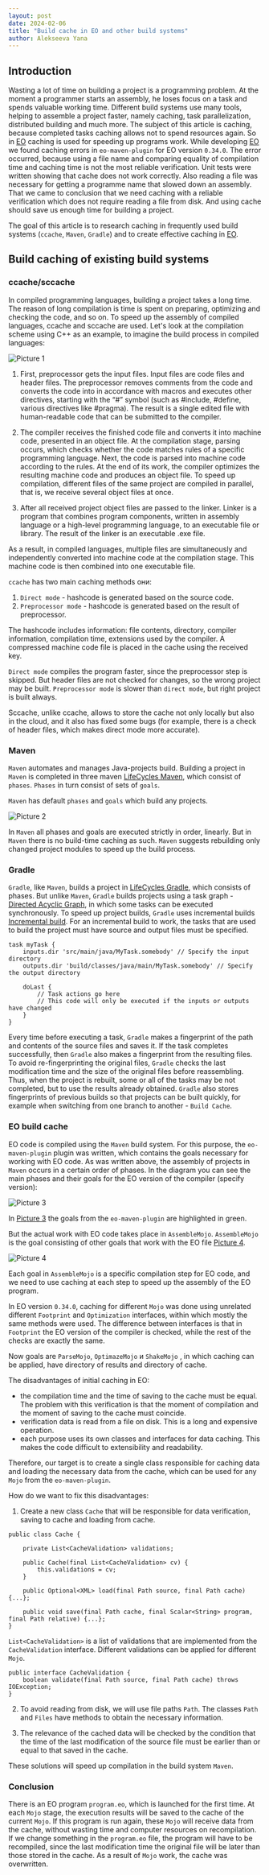```yaml
---
layout: post
date: 2024-02-06
title: "Build cache in EO and other build systems"
author: Alekseeva Yana
---
```



## Introduction
Wasting a lot of time on building a project is a programming problem. At the moment a programmer starts an
assembly, he loses focus on a task and spends valuable working time. Different build systems use many tools,
helping to assemble a project faster, namely caching, task parallelization, distributed building and much more.
The subject of this article is caching, because completed tasks caching allows not to spend resources again. 
So in [EO](https://github.com/objectionary/eo) caching is used for speeding up programs work.
While developing [EO](https://github.com/objectionary/eo) we found caching errors in `eo-maven-plugin`
for EO version `0.34.0`. The error occurred, because using a file name and comparing equality of
compilation time and caching time is not the most reliable verification. Unit tests were written showing that 
cache does not work correctly. Also reading a file was necessary for getting a programme name 
that slowed down an assembly. 
That we came to conclusion that we need caching with a reliable verification which does not require reading a file
from disk. And using cache should save us enough time for building a project.

The goal of this article is to research caching in frequently used build systems (`ccache`, `Maven`, `Gradle`)
and to create effective caching in [EO](https://github.com/objectionary/eo).

<!--more-->

## Build caching of existing build systems

### ccache/sccache
In compiled programming languages, building a project takes a long time.
The reason of long compilation is time is spent on preparing, optimizing and checking the code, and so on.
To speed up the assembly of compiled languages, ccache and sccache are used.
Let's look at the compilation scheme using C++ as an example,
to imagine the build process in compiled languages:

![Picture 1](/images/ccach.svg)

1) First, preprocessor gets the input files. Input files are code files and header files.
The preprocessor removes comments from the code and converts the code into in accordance
with macros and executes other directives, starting with the “#” symbol
(such as #include, #define, various directives like #pragma).
The result is a single edited file with human-readable code that can be submitted to the compiler.


2) The compiler receives the finished code file and converts it into machine code, presented in an object file.
At the compilation stage, parsing occurs, which checks whether the code matches
rules of a specific programming language. Next, the code is parsed into machine code according to the rules.
At the end of its work, the compiler optimizes the resulting machine code and produces an object file. 
To speed up compilation, different files of the same project are compiled in parallel,
that is, we receive several object files at once.

3)  After all received project object files are passed to the linker.
Linker is a program that combines program components, written in assembly language or a high-level programming language,
to an executable file or library. The result of the linker is an executable .exe file.


As a result, in compiled languages, multiple files are simultaneously and independently converted into machine code at the compilation stage.
This machine code is then combined into one executable file.


`ccache` has two main caching methods они:
1) `Direct mode` - hashcode is generated based on the source code.
2) `Preprocessor mode` - hashcode is generated based on the result of preprocessor.

The hashcode includes information: file contents, directory, compiler information, compilation time, extensions
used by the compiler. A compressed machine code file is placed in the cache using the received key.

`Direct mode` compiles the program faster, since the preprocessor step is skipped. 
But header files are not checked for changes, so the wrong project may be built.
`Preprocessor mode` is slower than `direct mode`, but right project is built always.

Sccache, unlike ccache, allows to store the cache not only locally but also in the cloud,
and it also has fixed some bugs (for example, there is a check of header files, which makes direct mode more accurate).


### Maven
`Maven` automates and manages Java-projects build. Building a project in `Maven` is completed in three
maven [LifeCycles Maven](https://maven.apache.org/guides/introduction/introduction-to-the-lifecycle.html),
which consist of `phases`. `Phases` in turn consist of sets of `goals`.

`Maven` has default `phases` and `goals`  which build any projects.


![Picture 2](/images/defaultPhaseMaven.svg)


In `Maven` all phases and goals are executed strictly in order, linearly.
But in `Maven` there is no build-time caching as such.
`Maven` suggests rebuilding only changed project modules to speed up the build process.

### Gradle
`Gradle`, like `Maven`, builds a project in 
[LifeCycles Gradle](https://docs.gradle.org/current/userguide/build_lifecycle.html), which consists of phases.
But unlike `Maven`, `Gradle` builds projects using a task graph - 
[Directed Acyclic Graph](https://en.wikipedia.org/wiki/Directed_acyclic_graph),
in which some tasks can be executed synchronously.
To speed up project builds, `Gradle` uses incremental builds
[Incremental build](https://docs.gradle.org/current/userguide/incremental_build.html#sec:how_does_it_work).
For an incremental build to work, the tasks that are used to build the project must have
source and output files must be specified.
```
task myTask {
    inputs.dir 'src/main/java/MyTask.somebody' // Specify the input directory
    outputs.dir 'build/classes/java/main/MyTask.somebody' // Specify the output directory

    doLast {
        // Task actions go here
        // This code will only be executed if the inputs or outputs have changed
    }
}
```
Every time before executing a task, `Gradle` makes a fingerprint of the path
and contents of the source files and saves it.
If the task completes successfully, then `Gradle` also makes a fingerprint from the resulting files.
To avoid re-fingerprinting the original files, `Gradle` checks the last modification time and the size of the original
files before reassembling. Thus, when the project is rebuilt, some or all of the tasks may be
not completed, but to use the results already obtained.
`Gradle` also stores fingerprints of previous builds so that projects can be built quickly, for example when switching
from one branch to another - `Build Cache`.




### EO build cache

EO code is compiled using the `Maven` build system.
For this purpose, the `eo-maven-plugin` plugin was written,
which contains the goals necessary for working with EO code.
As was written above, the assembly of projects in `Maven` occurs in a certain order of phases.
In the diagram you can see the main phases and their goals for the EO version of the compiler (specify version):

![Picture 3](/images/EO.svg)

In [Picture 3](/images/EO.svg) the goals from the `eo-maven-plugin`
are highlighted in green.


But the actual work with EO code takes place in `AssembleMojo`.
`AssembleMojo` is the goal consisting of other goals that work with the EO file 
[Picture 4](/images/AssembleMojo.svg).

![Picture 4](/images/AssembleMojo.svg)

Each goal in `AssembleMojo` is a specific compilation step for EO code, and we need to use
caching at each step to speed up the assembly of the EO program.

In EO version `0.34.0`, 
caching for different `Mojo` was done using unrelated different `Footprint` and `Optimization` interfaces,
within which mostly the same methods were used.
The difference between interfaces is that in `Footprint` the EO version of the compiler is checked,
while the rest of the checks are exactly the same.


Now goals are `ParseMojo`, `OptimazeMojo` и `ShakeMojo` , in which caching can be applied,
have directory of results and directory of cache.


The disadvantages of initial caching in EO:
* the compilation time and the time of saving to the cache must be equal. 
The problem with this verification is that the moment of compilation and the moment of saving to the cache must coincide.
* verification data is read from a file on disk. This is a long and expensive operation.
* each purpose uses its own classes and interfaces for data caching. 
This makes the code difficult to extensibility and readability.


Therefore, our target is to create a single class responsible for caching data
and loading the necessary data from the cache, which can be used for any `Mojo` from the `eo-maven-plugin`.


How do we want to fix this disadvantages:
1) Create a new class `Cache` that will be responsible for data verification, saving to cache and loading from cache.

```
public class Cache {

    private List<CacheValidation> validations;
    
    public Cache(final List<CacheValidation> cv) {
        this.validations = cv;
    }
    
    public Optional<XML> load(final Path source, final Path cache) {...};
    
    public void save(final Path cache, final Scalar<String> program, final Path relative) {...};
}
```


`List<CacheValidation>` is a list of validations that are implemented from the `CacheValidation` interface.
Different validations can be applied for different `Mojo`.


```
public interface CacheValidation {
    boolean validate(final Path source, final Path cache) throws IOException;
}
```

2) To avoid reading from disk, we will use file paths `Path`.
The classes `Path` and `Files` have methods to obtain the necessary information.


3) The relevance of the cached data will be checked by the condition
that the time of the last modification of the source file must be earlier than or equal to that saved in the cache.

These solutions will speed up compilation in the build system `Maven`.


### Conclusion
There is an EO program `program.eo`, which is launched for the first time.
At each `Mojo` stage, the execution results will be saved to the cache of the current `Mojo`.
If this program is run again, these `Mojo` will receive data from the cache,
without wasting time and computer resources on recompilation.
If we change something in the `program.eo` file, the program will have to be recompiled,
since the last modification time the original file will be later than those stored in the cache.
As a result of `Mojo` work, the cache was overwritten.

















